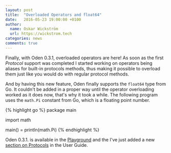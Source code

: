 ```yaml
---
layout: post
title:  "Overloaded Operators and float64"
date:   2016-05-23 19:00:00 +0100
author:
  name: Oskar Wickström
  url: https://wickstrom.tech
categories: news
comments: true
---
```


Finally, with Oden 0.3.1, overloaded operators are here! As soon as the first
*Protocol* support was completed I started working on operators being aliases for
built-in protocols methods, thus making it possible to overload them just like
you would do with regular protocol methods.

And by having this new feature, Oden finally supports the `float64` type from
Go. It couldn't be added in a proper way until the operator overloading worked
as it does now, that's why it took a while. The following program uses the
`math.Pi` constant from Go, which is a floating point number.

<div class="playground-runnable">
{% highlight go %}
package main

import math

main() = println(math.Pi)
{% endhighlight %}
</div>

Oden 0.3.1. is available in the [Playground](https://playground.oden-lang.org/)
and the I've just added a new [section on
Protocols](/user-guide/language-reference/protocols.html) in the User Guide.

